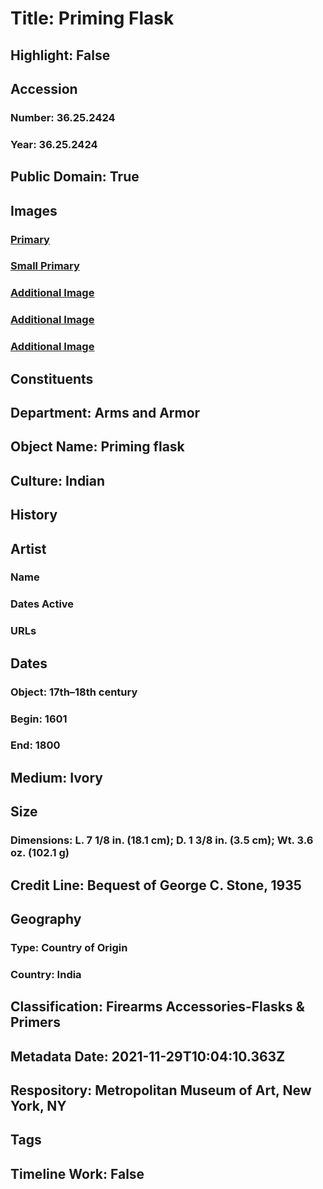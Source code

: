 # Title: Priming Flask
## Highlight: False
## Accession
### Number: 36.25.2424
### Year: 36.25.2424
## Public Domain: True
## Images
### [Primary](https://images.metmuseum.org/CRDImages/aa/original/LC-36_25_2424-002.jpg)
### [Small Primary](https://images.metmuseum.org/CRDImages/aa/web-large/LC-36_25_2424-002.jpg)
### [Additional Image](https://images.metmuseum.org/CRDImages/aa/original/LC-36_25_2424-003.jpg)
### [Additional Image](https://images.metmuseum.org/CRDImages/aa/original/LC-36_25_2424-004.jpg)
### [Additional Image](https://images.metmuseum.org/CRDImages/aa/original/LC-36_25_2424-001.jpg)
## Constituents
## Department: Arms and Armor
## Object Name: Priming flask
## Culture: Indian
## History
## Artist
### Name
### Dates Active
### URLs
## Dates
### Object: 17th–18th century
### Begin: 1601
### End: 1800
## Medium: Ivory
## Size
### Dimensions: L. 7 1/8 in. (18.1 cm); D. 1 3/8 in. (3.5 cm); Wt. 3.6 oz. (102.1 g)
## Credit Line: Bequest of George C. Stone, 1935
## Geography
### Type: Country of Origin
### Country: India
## Classification: Firearms Accessories-Flasks & Primers
## Metadata Date: 2021-11-29T10:04:10.363Z
## Respository: Metropolitan Museum of Art, New York, NY
## Tags
## Timeline Work: False